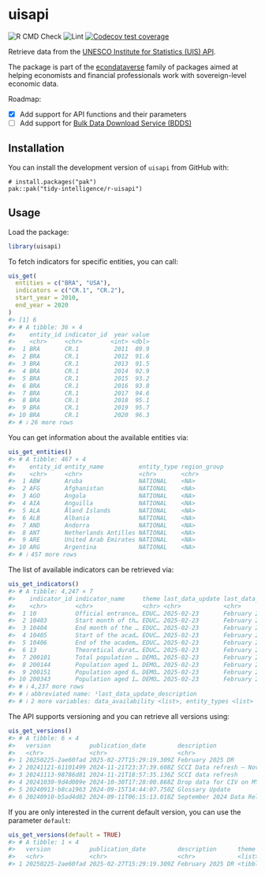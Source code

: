 
<!-- README.md is generated from README.Rmd. Please edit that file -->

# uisapi

<!-- badges: start -->

![R CMD
Check](https://github.com/tidy-intelligence/r-uisapi/actions/workflows/R-CMD-check.yaml/badge.svg)
![Lint](https://github.com/tidy-intelligence/r-uisapi/actions/workflows/lint.yaml/badge.svg)
[![Codecov test
coverage](https://codecov.io/gh/tidy-intelligence/r-uisapi/graph/badge.svg)](https://app.codecov.io/gh/tidy-intelligence/r-uisapi)
<!-- badges: end -->

Retrieve data from the [UNESCO Institute for Statistics (UIS)
API](https://api.uis.unesco.org/api/public/documentation/).

The package is part of the
[econdataverse](https://www.econdataverse.org/) family of packages aimed
at helping economists and financial professionals work with
sovereign-level economic data.

Roadmap:

- [x] Add support for API functions and their parameters
- [ ] Add support for [Bulk Data Download Service
  (BDDS)](https://databrowser.uis.unesco.org/resources/bulk)

## Installation

You can install the development version of `uisapi` from GitHub with:

    # install.packages("pak")
    pak::pak("tidy-intelligence/r-uisapi")

## Usage

Load the package:

``` r
library(uisapi)
```

To fetch indicators for specific entities, you can call:

``` r
uis_get(
  entities = c("BRA", "USA"),
  indicators = c("CR.1", "CR.2"),
  start_year = 2010,
  end_year = 2020
)
#> [1] 6
#> # A tibble: 36 × 4
#>    entity_id indicator_id  year value
#>    <chr>     <chr>        <int> <dbl>
#>  1 BRA       CR.1          2011  89.9
#>  2 BRA       CR.1          2012  91.6
#>  3 BRA       CR.1          2013  91.5
#>  4 BRA       CR.1          2014  92.9
#>  5 BRA       CR.1          2015  93.2
#>  6 BRA       CR.1          2016  93.8
#>  7 BRA       CR.1          2017  94.6
#>  8 BRA       CR.1          2018  95.1
#>  9 BRA       CR.1          2019  95.7
#> 10 BRA       CR.1          2020  96.3
#> # ℹ 26 more rows
```

You can get information about the available entities via:

``` r
uis_get_entities()
#> # A tibble: 467 × 4
#>    entity_id entity_name          entity_type region_group
#>    <chr>     <chr>                <chr>       <chr>       
#>  1 ABW       Aruba                NATIONAL    <NA>        
#>  2 AFG       Afghanistan          NATIONAL    <NA>        
#>  3 AGO       Angola               NATIONAL    <NA>        
#>  4 AIA       Anguilla             NATIONAL    <NA>        
#>  5 ALA       Åland Islands        NATIONAL    <NA>        
#>  6 ALB       Albania              NATIONAL    <NA>        
#>  7 AND       Andorra              NATIONAL    <NA>        
#>  8 ANT       Netherlands Antilles NATIONAL    <NA>        
#>  9 ARE       United Arab Emirates NATIONAL    <NA>        
#> 10 ARG       Argentina            NATIONAL    <NA>        
#> # ℹ 457 more rows
```

The list of available indicators can be retrieved via:

``` r
uis_get_indicators()
#> # A tibble: 4,247 × 7
#>    indicator_id indicator_name     theme last_data_update last_data_update_des…¹
#>    <chr>        <chr>              <chr> <chr>            <chr>                 
#>  1 10           Official entrance… EDUC… 2025-02-23       February 2025 Data Re…
#>  2 10403        Start month of th… EDUC… 2025-02-23       February 2025 Data Re…
#>  3 10404        End month of the … EDUC… 2025-02-23       February 2025 Data Re…
#>  4 10405        Start of the acad… EDUC… 2025-02-23       February 2025 Data Re…
#>  5 10406        End of the academ… EDUC… 2025-02-23       February 2025 Data Re…
#>  6 13           Theoretical durat… EDUC… 2025-02-23       February 2025 Data Re…
#>  7 200101       Total population … DEMO… 2025-02-23       February 2025 Data Re…
#>  8 200144       Population aged 1… DEMO… 2025-02-23       February 2025 Data Re…
#>  9 200151       Population aged 6… DEMO… 2025-02-23       February 2025 Data Re…
#> 10 200343       Population aged 1… DEMO… 2025-02-23       February 2025 Data Re…
#> # ℹ 4,237 more rows
#> # ℹ abbreviated name: ¹​last_data_update_description
#> # ℹ 2 more variables: data_availability <list>, entity_types <list>
```

The API supports versioning and you can retrieve all versions using:

``` r
uis_get_versions()
#> # A tibble: 6 × 4
#>   version           publication_date         description                theme   
#>   <chr>             <chr>                    <chr>                      <list>  
#> 1 20250225-2ae60fad 2025-02-27T15:29:19.309Z February 2025 DR           <tibble>
#> 2 20241121-61101499 2024-11-21T23:37:39.608Z SCCI Data refresh – Nov 2… <tibble>
#> 3 20241113-98786d81 2024-11-21T18:57:35.136Z SCCI data refresh          <tibble>
#> 4 20241030-9d4d089e 2024-10-30T17:28:00.868Z Drop data for CIV on MYS … <tibble>
#> 5 20240913-b8ca1963 2024-09-15T14:44:07.750Z Glossary Update            <tibble>
#> 6 20240910-b5ad4d82 2024-09-11T06:15:13.018Z September 2024 Data Relea… <tibble>
```

If you are only interested in the current default version, you can use
the parameter `default`:

``` r
uis_get_versions(default = TRUE)
#> # A tibble: 1 × 4
#>   version           publication_date         description      theme           
#>   <chr>             <chr>                    <chr>            <list>          
#> 1 20250225-2ae60fad 2025-02-27T15:29:19.309Z February 2025 DR <tibble [4 × 3]>
```

